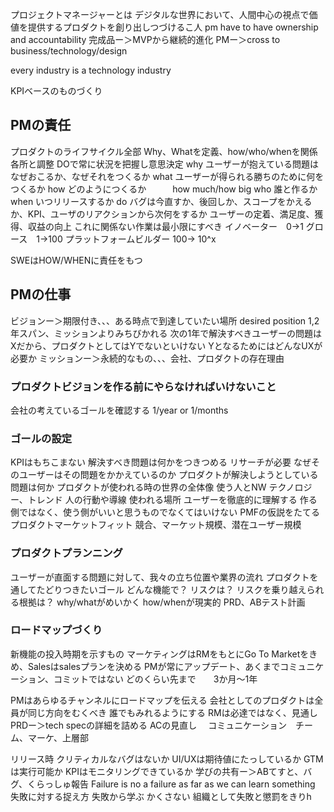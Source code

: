 プロジェクトマネージャーとは
デジタルな世界において、人間中心の視点で価値を提供するプロダクトを創り出しつづけるこ人
    pm have to have ownership and accountability 
完成品ー＞MVPから継続的進化
PMー＞cross to business/technology/design

every industry is a technology industry

KPIベースのものづくり
## PMの責任
プロダクトのライフサイクル全部
    Why、Whatを定義、how/who/whenを関係各所と調整
    DOで常に状況を把握し意思決定
why ユーザーが抱えている問題はなぜおこるか、なぜそれをつくるか
what ユーザーが得られる勝ちのために何をつくるか
how どのようにつくるか　　　how much/how big
who 誰と作るか
when いつリリースするか
do バグは今直すか、後回しか、スコープをかえるか、KPI、ユーザのリアクションから次何をするか
ユーザーの定着、満足度、獲得、収益の向上
これに関係ない作業は最小限にすべき
イノベーター　0->1
グロース　1->100
プラットフォームビルダー 100-> 10^x

SWEはHOW/WHENに責任をもつ

## PMの仕事
ビジョンー＞期限付き、、、ある時点で到達していたい場所  desired position 1,2年スパン、ミッションよりみちびかれる
    次の1年で解決すべきユーザーの問題はXだから、プロダクトとしてはYでないといけない
        YとなるためにはどんなUXが必要か
ミッションー＞永続的なもの、、、会社、プロダクトの存在理由
### プロダクトビジョンを作る前にやらなければいけないこと
会社の考えているゴールを確認する
1/year or 1/months
### ゴールの設定
KPIはもちこまない
解決すべき問題は何かをつきつめる
リサーチが必要
    なぜそのユーザーはその問題をかかえているのか
    プロダクトが解決しようとしている問題は何か
    プロダクトが使われる時の世界の全体像
        使う人とNW
        テクノロジー、トレンド
        人の行動や導線
        使われる場所
ユーザーを徹底的に理解する
作る側ではなく、使う側がいいと思うものでなくてはいけない
PMFの仮説をたてる　プロダクトマーケットフィット
競合、マーケット規模、潜在ユーザー規模
### プロダクトプランニング
ユーザーが直面する問題に対して、我々の立ち位置や業界の流れ
プロダクトを通してたどりつきたいゴール
どんな機能で？
リスクは？
リスクを乗り越えられる根拠は？
why/whatがめいかく
how/whenが現実的
PRD、ABテスト計画
### ロードマップづくり
新機能の投入時期を示すもの
マーケティングはRMをもとにGo To Marketをきめ、Salesはsalesプランを決める
PMが常にアップデート、あくまでコミュニケーション、コミットではない
どのくらい先まで　　3か月〜1年

PMはあらゆるチャンネルにロードマップを伝える
会社としてのプロダクトは全員が同じ方向をむくべき
誰でもみれるようにする
RMは必達ではなく、見通し
PRDー＞tech specの詳細を詰める
ACの見直し　
コミュニケーション　チーム、マーケ、上層部

リリース時
    クリティカルなバグはないか
    UI/UXは期待値にたっしているか
    GTMは実行可能か
    KPIはモニタリングできているか
    学びの共有ー＞ABてすと、バグ、くらっしゅ報告
Failure is no a failure as far as we can learn something
失敗に対する捉え方
    失敗から学ぶ
    かくさない
    組織として失敗と懲罰をきりh


